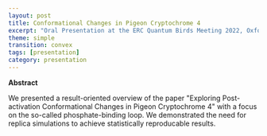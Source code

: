 ```yaml
---
layout: post
title: Conformational Changes in Pigeon Cryptochrome 4
excerpt: "Oral Presentation at the ERC Quantum Birds Meeting 2022, Oxford, United Kingdom"
theme: simple
transition: convex
tags: [presentation]
category: presentation
---
```


<b>Abstract</b><br>

We presented a result-oriented overview of the paper "Exploring Post-activation Conformational Changes in Pigeon Cryptochrome 4" with a focus on the so-called phosphate-binding loop. We demonstrated the need for replica simulations to achieve statistically reproducable results.
